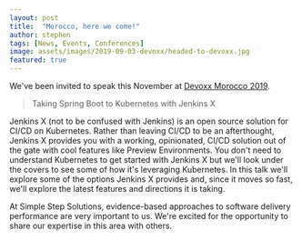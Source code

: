 ```yaml
---
layout: post
title:  "Morocco, here we come!"
author: stephen
tags: [News, Events, Conferences]
image: assets/images/2019-09-03-devoxx/headed-to-devoxx.jpg
featured: true
---
```

We've been invited to speak this November at [Devoxx Morocco 2019](https://www.devoxx.ma/). 

> Taking Spring Boot to Kubernetes with Jenkins X

Jenkins X (not to be confused with Jenkins) is an open source solution for CI/CD on Kubernetes. Rather than leaving CI/CD to be an afterthought, Jenkins X provides you with a working, opinionated, CI/CD solution out of the gate with cool features like Preview Environments. You don't need to understand Kubernetes to get started with Jenkins X but we'll look under the covers to see some of how it's leveraging Kubernetes. In this talk we'll explore some of the options Jenkins X provides and, since it moves so fast, we'll explore the latest features and directions it is taking.

At Simple Step Solutions, evidence-based approaches to software delivery performance are very important to us. We're excited for the opportunity to share our expertise in this area with others.